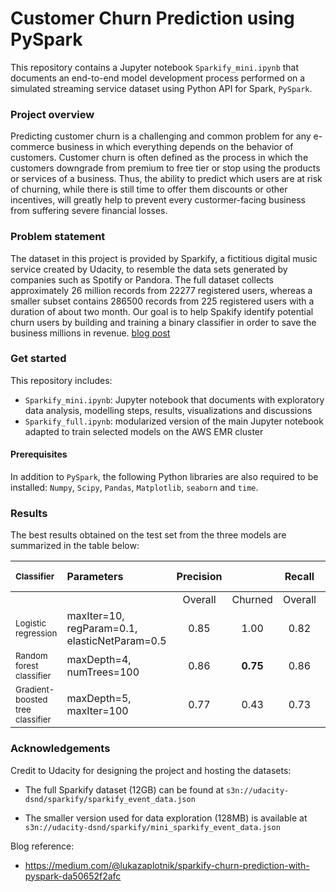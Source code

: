 # Customer Churn Prediction using PySpark

This repository contains a Jupyter notebook `Sparkify_mini.ipynb` that documents an end-to-end model development process performed on a simulated streaming service dataset using Python API for Spark, `PySpark`.

### Project overview

Predicting customer churn is a challenging and common problem for any e-commerce business in which everything depends on the behavior of customers. Customer churn is often defined as the process in which the customers downgrade from premium to free tier or stop using the products or services of a business. Thus, the ability to predict which users are at risk of churning, while there is still time to offer them discounts or other incentives, will greatly help to prevent every custormer-facing business from suffering severe financial losses.

### Problem statement

The dataset in this project is provided by Sparkify, a fictitious digital music service created by Udacity, to resemble the data sets generated by companies such as Spotify or Pandora. The full dataset collects approximately 26 million records from 22277 registered users, whereas a smaller subset contains 286500 records from 225 registered users with a duration of about two month. Our goal is to help Spakify identify potential churn users by building and training a binary classifier in order to save the business millions in revenue. [blog post](https://wguo.rbind.io/post/sparkify-churn-prediction/)

### Get started

This repository includes:

* `Sparkify_mini.ipynb`: Jupyter notebook that documents with exploratory data analysis, modelling steps, results, visualizations and discussions
* `Sparkify_full.ipynb`: modularized version of the main Jupyter notebook adapted to train selected models on the AWS EMR cluster
  
#### Prerequisites

In addition to `PySpark`, the following Python libraries are also required to be installed: `Numpy`, `Scipy`, `Pandas`, `Matplotlib`, `seaborn` and `time`.

### Results

The best results obtained on the test set from the three models are summarized in the table below:


| <sub>Classifier</sub>                       | Parameters                                    | Precision |          | Recall  |          | F1 score |         |  AUC-PR  |
| :------------------------------------------ | :-------------------------------------------- | :-------: | :------: | :-----: | :------: | :------: | :-----: | :------: |
|                                             |                                               |  Overall  | Churned  | Overall | Churned  | Overall  | Churned |          |
| <sub>Logistic regression</sub>              | maxIter=10, regParam=0.1, elasticNetParam=0.5 |   0.85    |   1.00   |  0.82   |   0.20   |   0.77   |  0.33   |   0.72   |
| <sub>Random forest classifier</sub>         | maxDepth=4, numTrees=100                      |   0.86    | **0.75** |  0.86   | **0.60** | **0.86** |  0.67   | **0.77** |
| <sub>Gradient-boosted tree classifier</sub> | maxDepth=5, maxIter=100                       |   0.77    |   0.43   |  0.73   |   0.60   |   0.74   |  0.50   |   0.65   |


### Acknowledgements
Credit to Udacity for designing the project and hosting the datasets:

* The full Sparkify dataset (12GB) can be found at `s3n://udacity-dsnd/sparkify/sparkify_event_data.json`

* The smaller version used for data exploration (128MB) is available at `s3n://udacity-dsnd/sparkify/mini_sparkify_event_data.json`

Blog reference: 
* https://medium.com/@lukazaplotnik/sparkify-churn-prediction-with-pyspark-da50652f2afc